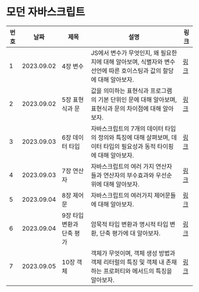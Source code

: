 # 모던 자바스크립트

| 번호 | 날짜       | 제목                      | 설명                                                                                                                 | 링크                                                                                                                                      |
| ---- | ---------- | ------------------------- | -------------------------------------------------------------------------------------------------------------------- | ----------------------------------------------------------------------------------------------------------------------------------------- |
| 1    | 2023.09.02 | 4장 변수                  | JS에서 변수가 무엇인지, 왜 필요한지에 대해 알아보며, 식별자와 변수 선언에 따른 호이스팅과 값의 할당에 대해 알아보자. | [링크](https://www.notion.so/895b1648878f4587905ee7aea964ce33?v=34fbd0452a5b48a79e2e34910eacee8f&p=30418a63c6244e41a530b0d9dbb1b240&pm=s) |
| 2    | 2023.09.02 | 5장 표현식과 문           | 값을 의미하는 표현식과 프로그램의 기본 단위인 문에 대해 알아보며, 표현식과 문의 차이점에 대해 알아보자.              | [링크](https://www.notion.so/895b1648878f4587905ee7aea964ce33?v=34fbd0452a5b48a79e2e34910eacee8f&p=07b8408fc2c84dfcb983f61297302769&pm=s) |
| 3    | 2023.09.03 | 6장 데이터 타입           | 자바스크립트의 7개의 데이터 타입의 정의와 특징에 대해 살펴보며, 데이터 타입의 필요성과 동적 타이핑에 대해 알아보자.  | [링크](https://www.notion.so/895b1648878f4587905ee7aea964ce33?v=34fbd0452a5b48a79e2e34910eacee8f&p=a4d4a67e3c804833ba6f669964dbd3e4&pm=s) |
| 4    | 2023.09.03 | 7장 연산자                | 자바스크립트의 여러 가지 연산자들과 연산자의 부수효과와 우선순위에 대해 알아보자.                                    | [링크](https://www.notion.so/895b1648878f4587905ee7aea964ce33?v=34fbd0452a5b48a79e2e34910eacee8f&p=c6968db21cfe423495f433fea3a71c97&pm=s) |
| 5    | 2023.09.04 | 8장 제어문                | 자바스크립트의 여러가지 제어문들에 대해 알아보자.                                                                    | [링크](https://www.notion.so/4c0d91a31dd244358a2fb17928fd4317?p=0dbcf9b3ffe646699d0371fdc828d9f5&pm=s)                                    |
| 6    | 2023.09.04 | 9장 타입 변환과 단축 평가 | 암묵적 타입 변환과 명시적 타입 변환, 단축 평가에 대 알아보자.                                                        | [링크](https://www.notion.so/4c0d91a31dd244358a2fb17928fd4317?p=2a6bd99282e845b08d6459e6a903370c&pm=s)                                    |
| 7    | 2023.09.05 | 10장 객체                 | 객체가 무엇이며, 객체 생성 방법과 객체 리터럴의 특징 및 객체 내 존재하는 프로퍼티와 메서드의 특징을 알아보자.        | [링크](https://www.notion.so/4c0d91a31dd244358a2fb17928fd4317?p=720a5df3630b4fb3b002535af50a4bb3&pm=s)                                    |
